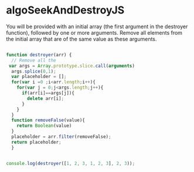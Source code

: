 # algoSeekAndDestroyJS
You will be provided with an initial array (the first argument in the destroyer function), followed by one or more arguments. Remove all elements from the initial array that are of the same value as these arguments.
```javascript

function destroyer(arr) {
  // Remove all the 
 var args = Array.prototype.slice.call(arguments)
  args.splice(0,1);
  var placeholder = [];
  for(var i =0 ;i<arr.length;i++){
    for(var j = 0;j<args.length;j++){
      if(arr[i]==args[j]){
        delete arr[i];
      }
    }
  }
  function removeFalse(value){
    return Boolean(value)
  }
  placeholder = arr.filter(removeFalse);
  return placeholder;
  }


console.log(destroyer([1, 2, 3, 1, 2, 3], 2, 3));
```
